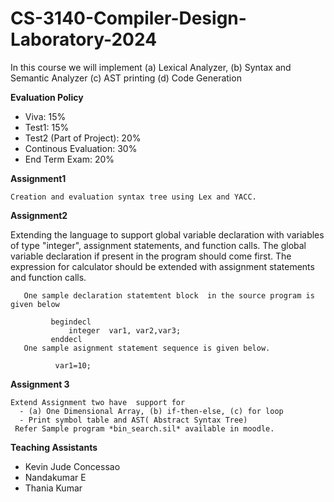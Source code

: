 # CS-3140-Compiler-Design-Laboratory-2024

In this course we will implement  (a) Lexical Analyzer, (b) Syntax and Semantic Analyzer (c) AST printing (d) Code Generation

**Evaluation Policy**
 - Viva: 15%
 - Test1: 15%
 - Test2 (Part of Project): 20%
 - Continous Evaluation: 30%
 - End Term Exam: 20%



**Assignment1**
   
    Creation and evaluation syntax tree using Lex and YACC. 

**Assignment2**

Extending the language to support global variable declaration with variables of type "integer", assignment statements, and function calls. 
      The global variable declaration if present in the program should come first.
      The expression for calculator should be extended with assignment statements and function calls.
       
       One sample declaration statemtent block  in the source program is given below
       
             begindecl 
                 integer  var1, var2,var3;
             enddecl
       One sample asignment statement sequence is given below.
              
              var1=10;

  **Assignment 3**
  
    Extend Assignment two have  support for 
      - (a) One Dimensional Array, (b) if-then-else, (c) for loop
      - Print symbol table and AST( Abstract Syntax Tree)
     Refer Sample program *bin_search.sil* available in moodle.

  **Teaching Assistants**
   
   - Kevin Jude Concessao
   - Nandakumar E
   - Thania Kumar
        
